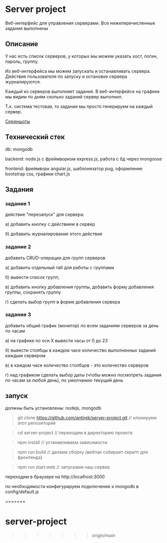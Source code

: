 # Server project

Веб-интерфейс для управления серверами. Все нижеперечисленные задания выполнены

## Описание

У нас есть список серверов, у которых мы можем указать хост, логин, пароль, группу.

Из веб-интерфейса мы можем запускать и останавливать сервера. 
Действия пользователя по запуску и остановке сервера журналируются.

Каждый из серверов выполняет задания. 
В веб-интерфейсе на графике мы видим по дням сколько заданий сервер выполнил.

Т.к. система тестовая, то задания мы просто генерируем на каждый сервер.

[Скриншоты](web.md)

## Технический стек

db: mongodb

backend: node.js c фреймворком express.js, работа с бд через mongoose

frontend: фреймворк angular.js, шаблонизатор pug, оформление bootstrap css, графики chart.js

## Задания

### задание 1

действие "перезапуск" для сервера: 

а) добавить кнопку с действием в сервер

б) добавить журналирование этого действия

### задание 2

добавить CRUD-операции для групп серверов

а) добавить отдельный таб для работы с группами

б) вывести список групп, 

в) добавить кнопку добавления группы, добавить форму добавления группы, сохранять группу

г) сделать выбор групп в форме добавления сервера

### задание 3 

добавить общий график (монитор) по всем заданиям серверов за день по часам

а) на графике по оси Х вывести часы от 0 до 23

б) вывести столбцы в каждом часе количество выполненных заданий каждым сервером

в) в каждом часе количество столбцов - это количество серверов

г) над графиком сделать выбор даты (чтобы можно посмотреть задания по часам за любой день), 
по умолчанию текущий день

## запуск

должны быть установлены: nodejs, mongodb

> git clone https://github.com/antirek/server-project.git   // клонируем этот репозиторий

> cd server-project     // переходим в директорию проекта

> npm install           // устанавливаем зависимости

> npm run build         // делаем сборку (вебпак собирает скрипт для фронтенда)

> npm run start:web     // запускаем наш сервер

переходим в браузере на http://localhost:3000

по необходимости конфигурируем подключение к mongodb в config/default.js

=======
# server-project
>>>>>>> origin/main
